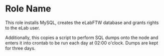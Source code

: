 Role Name
=========

This role installs MySQL, creates the eLabFTW database and grants rights to the eLab user.

Additionally, this copies a script to perform SQL dumps onto the node and enters it into
crontab to be run each day at 02:00 o'clock. Dumps are kept for three days.
